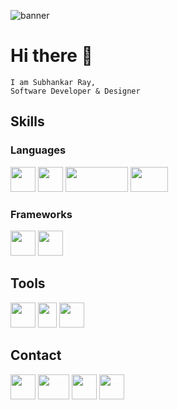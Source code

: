 
![banner](https://github.com/Subhankar-Ray192/Subhankar-Ray192/assets/91007834/dbdd044b-c879-48d7-939c-abbd5654abcc)
# Hi there 👋
```
I am Subhankar Ray,
Software Developer & Designer
```

## Skills
### Languages
<img src="https://github.com/Subhankar-Ray192/Subhankar-Ray192/assets/91007834/2286e1e7-b334-472f-b6e1-122f070279ab" width=40 height=40 />
<img src="https://github.com/Subhankar-Ray192/Subhankar-Ray192/assets/91007834/dcabecfc-f60a-4aeb-b90b-d8e2951e8669" width=40 height=40 />
<img src="https://github.com/Subhankar-Ray192/Subhankar-Ray192/assets/91007834/4cdeaf8f-9029-4607-a18c-9f127786df67" width=100 height=40 />
<img src="https://github.com/Subhankar-Ray192/Subhankar-Ray192/assets/91007834/d5453330-635e-4909-881f-3512391cb659" width=60 height=40 />


### Frameworks
<img src="https://github.com/Subhankar-Ray192/Subhankar-Ray192/assets/91007834/cf75d711-d46a-429c-92f0-87be4c684a51" width=40 height=40 />
<img src="https://github.com/Subhankar-Ray192/Subhankar-Ray192/assets/91007834/529d86d9-d5f4-4151-82b7-54d04ad5be75" width=40 height=40 />

## Tools
<img src="https://github.com/Subhankar-Ray192/Subhankar-Ray192/assets/91007834/da3edb3f-d170-4265-b3a5-49202090c656" width=40 height=40 />
<img src="https://github.com/Subhankar-Ray192/Subhankar-Ray192/assets/91007834/8a371c2a-4ec4-4536-8615-3539ac800432" width=30 height=40 />
<img src="https://github.com/Subhankar-Ray192/Subhankar-Ray192/assets/91007834/1865ae56-4b41-45de-91ba-738a62a0da1d" width=40 height=40/>


## Contact
<a href="https://www.linkedin.com/in/subhankar-ray-738024233" target="blank"><img src="https://github.com/Subhankar-Ray192/Subhankar-Ray192/assets/91007834/4c819b41-8659-41a6-8989-460404b178bb" width=40 height=40 /></a>
<a href="https://twitter.com/subhankar_cse" target="blank"><img src="https://github.com/Subhankar-Ray192/Subhankar-Ray192/assets/91007834/cb9054cf-b324-47b8-ad31-8084e132fb88" width=50 height=40/></a>
<a herf="https://neooracdev.slack.com" target="blank"><img src="https://github.com/Subhankar-Ray192/Subhankar-Ray192/assets/91007834/35c481cf-0747-4c42-92b4-05f38866529f" width=40 height=40/></a>
<a href="https://www.hackerrank.com/profile/subhankarraypp32" target="blank"><img src="https://github.com/Subhankar-Ray192/Subhankar-Ray192/assets/91007834/b8ca24fb-3dc6-45b0-8634-7d4d4d81f519" width=40 height=40/></a>


<!--
**Subhankar-Ray192/Subhankar-Ray192** is a ✨ _special_ ✨ repository because its `README.md` (this file) appears on your GitHub profile.

Here are some ideas to get you started:

- 🔭 I’m currently working on ...
- 🌱 I’m currently learning ...
- 👯 I’m looking to collaborate on ...
- 🤔 I’m looking for help with ...
- 💬 Ask me about ...
- 📫 How to reach me: ...
- 😄 Pronouns: ...
- ⚡ Fun fact: ...
-->
